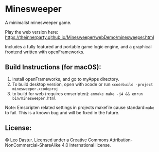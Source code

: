 # Minesweeper
A minimalist minesweeper game.

Play the web version here: https://theinnerparty.github.io/Minesweeper/webDemo/minesweeper.html

Includes a fully featured and portable game logic engine, and a graphical frontend written with openFrameworks.

## Build Instructions (for macOS):

1. Install openFrameworks, and go to myApps directory.
2. To build desktop version, open with xcode or run
````xcodebuild -project minesweeper.xcodeproj````
3. to build for web (requires emscripten):
````emmake make -j4 && emrun bin/minesweeper.html````

Note: Emscripten related settings in projects makefile cause standard ````make```` to fail. This is a known bug and will be fixed in the future.

## License:
© Leo Dastur. Licensed under a Creative Commons Attribution-NonCommercial-ShareAlike 4.0 International license.
